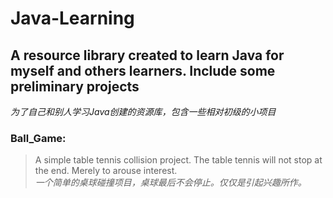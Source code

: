 # Java-Learning
## A resource library created to learn Java for myself and others learners. Include some preliminary projects
*为了自己和别人学习Java创建的资源库，包含一些相对初级的小项目*<br>


### Ball_Game:
>A simple table tennis collision project. The table tennis will not stop at the end. Merely to arouse interest.<br>
>*一个简单的桌球碰撞项目，桌球最后不会停止。仅仅是引起兴趣所作。*<br>
